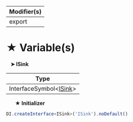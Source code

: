 | Modifier(s)                            |
|----------------------------------------|
| export |

# &#9733; Variable(s)

&nbsp;&nbsp; **&#10148; ISink**

| Type                        |
|-----------------------------|
| InterfaceSymbol&lt;[ISink](/kernel/interface/logger/isink.md)&gt; |

&nbsp;&nbsp;&nbsp;&nbsp;&nbsp; **&#9733; Initializer**

```ts
DI.createInterface<ISink>('ISink').noDefault()
```